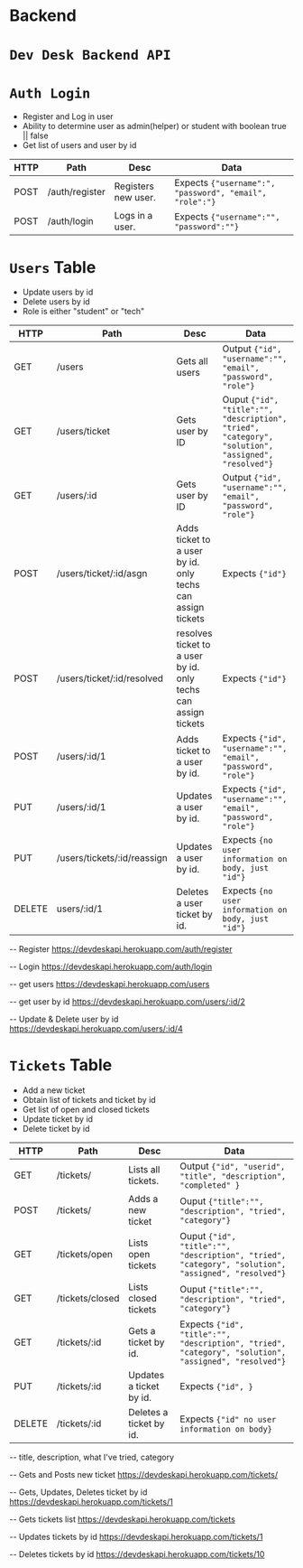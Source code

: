 # Backend

# `Dev Desk Backend API` 


# `Auth Login`

- Register and Log in user
- Ability to determine user as admin(helper) or student with boolean true || false
- Get list of users and user by id

| HTTP | Path               | Desc                                   | Data|
|-|-|-|-|
| POST | /auth/register | Registers new user. | Expects `{"username":", "password", "email", "role":"}`|
| POST | /auth/login    | Logs in a user.   |  Expects `{"username":"", "password":""}`|


# `Users` Table

- Update users by id
- Delete users by id
- Role is either "student" or "tech"

| HTTP | Path               | Desc                                   | Data|
|-|-|-|-|
| GET | /users            | Gets all users     |  Output `{"id", "username":"", "email", "password", "role"}`|
| GET | /users/ticket      | Gets user by ID    | Ouput `{"id", "title":"", "description", "tried", "category", "solution", "assigned", "resolved"}`|
| GET | /users/:id      | Gets user by ID    | Output `{"id", "username":"", "email", "password", "role"}`|
| POST | /users/ticket/:id/asgn | Adds ticket to a user by id. only techs can assign tickets  |  Expects `{"id"}`|
| POST | /users/ticket/:id/resolved | resolves ticket to a user by id. only techs can assign tickets  |  Expects `{"id"}`|
| POST | /users/:id/1    | Adds ticket to a user by id.   |  Expects `{"id", "username":"", "email", "password", "role"}`|
| PUT | /users/:id/1    | Updates a user by id.   |  Expects `{"id", "username":"", "email", "password", "role"}`|
|PUT | /users/tickets/:id/reassign    | Updates a user by id.   |   Expects `{no user information on body, just "id"}`|
| DELETE | users/:id/1 | Deletes a user ticket by id.   |  Expects `{no user information on body, just "id"}`|

-- Register https://devdeskapi.herokuapp.com/auth/register

-- Login https://devdeskapi.herokuapp.com/auth/login

-- get users https://devdeskapi.herokuapp.com/users

-- get user by id https://devdeskapi.herokuapp.com/users/:id/2

-- Update & Delete user by id  https://devdeskapi.herokuapp.com/users/:id/4


# `Tickets` Table

- Add a new ticket
- Obtain list of tickets and ticket by id
- Get list of open and closed tickets
- Update ticket by id
- Delete ticket by id

| HTTP | Path               | Desc                                   | Data|
|-|-|-|-|
| GET | /tickets/ | Lists all tickets.   |  Output `{"id", "userid", "title", "description", "completed" }`|
| POST | /tickets/      | Adds a new ticket    |Ouput `{"title":"", "description", "tried", "category"}`|
| GET | /tickets/open      | Lists open tickets    |Ouput `{"id", "title":"", "description", "tried", "category", "solution", "assigned", "resolved"}`|
| GET | /tickets/closed      | Lists closed tickets    |Ouput `{"title":"", "description", "tried", "category"}`|
| GET | /tickets/:id    | Gets a ticket by id.   |  Expects `{"id", "title":"", "description", "tried", "category", "solution", "assigned", "resolved"}`|
| PUT | /tickets/:id | Updates a ticket by id.   |  Expects `{"id", }`|
| DELETE | /tickets/:id | Deletes a ticket by id.   |  Expects `{"id" no user information on body}`|


-- title, description, what I've tried, category 


-- Gets and Posts new ticket https://devdeskapi.herokuapp.com/tickets/

-- Gets, Updates, Deletes ticket by id https://devdeskapi.herokuapp.com/tickets/1

-- Gets tickets list https://devdeskapi.herokuapp.com/tickets

-- Updates tickets by id https://devdeskapi.herokuapp.com/tickets/1

-- Deletes tickets by id https://devdeskapi.herokuapp.com/tickets/10
